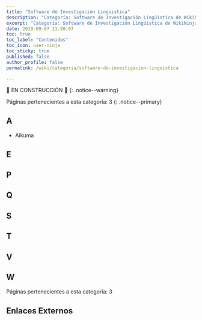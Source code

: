 ```yaml
---
title: "Software de Investigación Lingüistica"
description: "Categoría: Software de Investigación Lingüistica de WikiNinjas, la Enciclopedia Informática Tecnológica"
excerpt: "Categoría: Software de Investigación Lingüistica de WikiNinjas, la Enciclopedia Informática Tecnológica"
date: 2019-09-07 11:50:07
toc: true
toc_label: "Contenidos"
toc_icon: user-ninja
toc_sticky: true
published: false
author_profile: false
permalink: /wiki/categoria/software-de-investigacion-linguistica

---
```


🚧 EN CONSTRUCCIÓN 🚧
{: .notice--warning}

<!-- EN CONSTRUCCIÓN -->
Páginas pertenecientes a esta categoría: 3
{: .notice--primary}

## A

- Aikuma

## E
## P
## Q
## S
## T
## V
## W
<!-- EN CONSTRUCCIÓN -->
Páginas pertenecientes a esta categoría: 3

## Enlaces Externos


<!-- https://en.wikipedia.org/wiki/Category:Free_static_website_generators -->